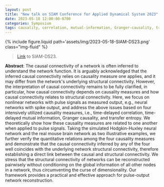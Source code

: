 ```yaml
---
layout: post
title: "New talk on SIAM Conference for Applied Dynamical System 2023"
date: 2023-05-18 12:00:00-0700
categories: Symposium
tags: causality, correlation, mutual-information, Granger-causality, transfer-entropy, neural-networks 
---
```


{% include figure.liquid path='assets/img/2023-05-18-SIAM-DS23.png' class="img-fluid" %}

> [Link](https://meetings.siam.org/sess/dsp_talk.cfm?p=132553) to SIAM-DS23.

**Abstract**: The causal connectivity of a network is often inferred to understand the network function. It is arguably acknowledged that the inferred causal connectivity relies on causality measure one applies, and it may differ from the network's underlying structural connectivity. However, the interpretation of causal connectivity remains to be fully clarified, in particular, how causal connectivity depends on causality measures and how causal connectivity relates to structural connectivity. Here, we focus on nonlinear networks with pulse signals as measured output, e.g., neural networks with spike output, and address the above issues based on four intensively utilized causality measures, i.e., time-delayed correlation, time-delayed mutual information, Granger causality, and transfer entropy. We theoretically show how these causality measures are related to one another when applied to pulse signals. Taking the simulated Hodgkin-Huxley neural network and the real mouse brain network as two illustrative examples, we further verify the quantitative relations among the four causality measures and demonstrate that the causal connectivity inferred by any of the four well coincides with the underlying network structural connectivity, therefore establishing a direct link between the causal and structural connectivity. We stress that the structural connectivity of networks can be reconstructed pairwisely without conditioning on the global information of all other nodes in a network, thus circumventing the curse of dimensionality. Our framework provides a practical and effective approach for pulse-output network reconstruction.
